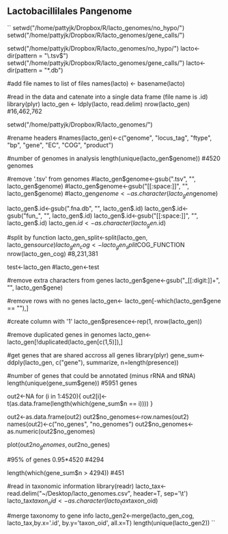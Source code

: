 ##  Lactobacillilales Pangenome
``
setwd("/home/pattyjk/Dropbox/R/lacto_genomes/no_hypo/")
setwd("/home/pattyjk/Dropbox/R/lacto_genomes/gene_calls/")

setwd("/home/pattyjk/Dropbox/R/lacto_genomes/no_hypo/")
lacto<-dir(pattern = "\\.tsv\$")
setwd("/home/pattyjk/Dropbox/R/lacto_genomes/gene_calls/")
lacto<-dir(pattern = "*.db")

#add file names to list of files
names(lacto) <- basename(lacto)

#read in the data and catenate into a single data frame (file name is .id)
library(plyr)
lacto_gen <- ldply(lacto, read.delim)
nrow(lacto_gen)
#16,462,762

setwd("/home/pattyjk/Dropbox/R/lacto_genomes/")

#rename headers
#names(lacto_gen)<-c("genome", "locus_tag", "ftype", "bp", "gene", "EC", "COG", "product")

#number of genomes in analysis
length(unique(lacto_gen$genome))
#4520 genomes

#remove '.tsv' from genomes
#lacto_gen$genome<-gsub(".tsv", "", lacto_gen$genome)
#lacto_gen$genome<-gsub("[[:space:]]", "", lacto_gen$genome)
#lacto_gen$genome<-as.character(lacto_gen$genome)

lacto_gen$.id<-gsub(".fna.db", "", lacto_gen$.id)
lacto_gen$.id<-gsub("fun_", "", lacto_gen$.id)
lacto_gen$.id<-gsub("[[:space:]]", "", lacto_gen$.id)
lacto_gen$.id<-as.character(lacto_gen$.id)

#split by function
lacto_gen_split<-split(lacto_gen, lacto_gen$source)
lacto_gen_cog<-lacto_gen_split$COG_FUNCTION
nrow(lacto_gen_cog)
#8,231,381

test<-lacto_gen
#lacto_gen<-test

#remove extra characters from genes
lacto_gen$gene<-gsub("_[[:digit:]]+", "", lacto_gen$gene)

#remove rows with no genes
lacto_gen<- lacto_gen[-which(lacto_gen$gene == ""),]

#create column with '1'
lacto_gen$presence<-rep(1, nrow(lacto_gen))

#remove duplicated genes in genomes
lacto_gen<-lacto_gen[!duplicated(lacto_gen[c(1,5)]),]

#get genes that are shared accross all genes
library(plyr)
gene_sum<-ddply(lacto_gen,  c("gene"), summarize, n=length(presence))

#number of genes that could be annotated (minus rRNA and tRNA)
length(unique(gene_sum$gene))
#5951 genes

out2<-NA
for (i in 1:4520){
  out2[i]<-t(as.data.frame(length(which(gene_sum$n == i))))
}

out2<-as.data.frame(out2)
out2$no_genomes<-row.names(out2)
names(out2)<-c("no_genes", "no_genomes")
out2$no_genomes<-as.numeric(out2$no_genomes)

plot(out2$no_genomes, out2$no_genes)

#95% of genes
0.95*4520
#4294

length(which(gene_sum$n > 4294))
#451


#read in taxonomic information
library(readr)
lacto_tax<-read.delim("~/Desktop/lacto_genomes.csv", header=T, sep='\t')
lacto_tax$taxon_oid<-as.character(lacto_tax$taxon_oid)

#merge taxonomy to gene info
lacto_gen2<-merge(lacto_gen_cog, lacto_tax,by.x='.id', by.y='taxon_oid', all.x=T)
length(unique(lacto_gen2))
``
